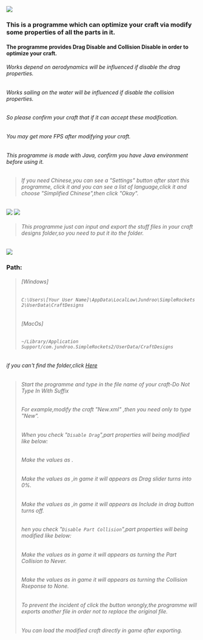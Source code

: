 ![](https://s3.bmp.ovh/imgs/2022/03/64aafe7ded94d551.png)
### This is a programme which can optimize your craft via modify some properties of all the parts in it.
#### The programme provides Drag Disable and Collision Disable in order to optimize your craft.
###### Works depend on aerodynamics will be influenced if disable the drag properties.
###### Works sailing on the water will be influenced if disable the collision properties.
###### So please confirm your craft that if it can accept these modification.
###### You may get more FPS after modifying your craft.
###### This programme is made with Java, confirm you have Java environment before using it.
>###### If you need Chinese,you can see a "*Settings*" button after start this programme, click it and you can see a list of language,click it and choose "*Simplified Chinese*",then click "*Okay*".
![](https://s3.bmp.ovh/imgs/2022/01/442d8f8b50e70925.png)
![](https://s3.bmp.ovh/imgs/2022/01/47f6dc3c55632717.png)
>###### This programme just can input and export the stuff files in your craft designs folder,so you need to put it ito the folder.
![](https://s3.bmp.ovh/imgs/2022/01/2d26ee9bd3a52cac.png)

### Path:
>###### [Windows]
>###### `C:\Users\[Your User Name]\AppData\LocalLow\Jundroo\SimpleRockets 2\UserData\CraftDesigns`
>###### [MacOs]
>###### `~/Library/Application Support/com.jundroo.SimpleRockets2/UserData/CraftDesigns `
###### if you can't find the folder,click [Here](https://www.simplerockets.com/Mods/Learn)
>###### Start the programme and type in the file name of your craft-Do Not Type In With Suffix
>###### For example,modify the craft "*New.xml*" ,then you need only to type "*New*".
>###### When you check "`Disable Drag`",part properties will being modified like below:
>###### Make the values as *<Drag drag="0,0,0,0,0,0" area="0,0,0,0,0,0"/>*.
>###### Make the values as *<Config dragScale="0" />*,in game it will appears as Drag slider turns into 0%.
>###### Make the values as *<Config includeInDrag="false" />*,in game it will appears as Include in drag button turns off.
>###### hen you check "`Disable Part Collision`",part properties will being modified like below:
>###### Make the values as *<Config partCollisionHandling="Never" />* in game it will appears as turning the Part Collision to Never.
>###### Make the values as *<Config partCollisionResponse="None"/>* in game it will appears as turning the Collision Rseponse to None.
>###### To prevent the incident of click the button wrongly,the programme will exports another file in order not to replace the original file.
>###### You can load the modified craft directly in game after exporting.
